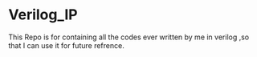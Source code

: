 # Verilog_IP

This Repo is for containing all the codes ever written by me in verilog ,so that I can use it for future refrence.
